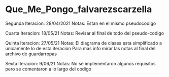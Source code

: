 # Que_Me_Pongo_falvarezscarzella

Segunda Iteracion: 28/04/2021
Notas: Estan en el mismo pseudocodigo

Cuarta Iteracion: 18/05/21
Notas: Revisar al final de todo del pseudo-codigo

Quinta Iteracion: 27/05/21
Notas: El diagrama de clases esta simplificado a unicamente lo de esta iteracion
Para mas info mirar las notas al final del archivo de guardarropas

Sexta Iteracion: 9/06/21
Notas: No se implementaron algunos requisitos pero se comentaron a lo largo del codigo

